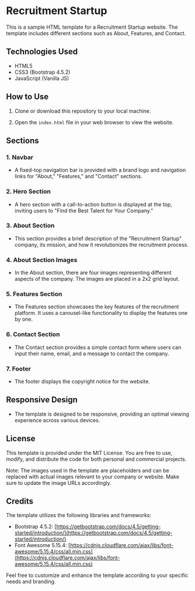# Recruitment Startup

This is a sample HTML template for a Recruitment Startup website. The template includes different sections such as About, Features, and Contact.

## Technologies Used

- HTML5
- CSS3 (Bootstrap 4.5.2)
- JavaScript (Vanilla JS)

## How to Use

1. Clone or download this repository to your local machine.

2. Open the `index.html` file in your web browser to view the website.

## Sections

### 1. Navbar

- A fixed-top navigation bar is provided with a brand logo and navigation links for "About," "Features," and "Contact" sections.

### 2. Hero Section

- A hero section with a call-to-action button is displayed at the top, inviting users to "Find the Best Talent for Your Company."

### 3. About Section

- This section provides a brief description of the "Recruitment Startup" company, its mission, and how it revolutionizes the recruitment process.

### 4. About Section Images

- In the About section, there are four images representing different aspects of the company. The images are placed in a 2x2 grid layout.

### 5. Features Section

- The Features section showcases the key features of the recruitment platform. It uses a carousel-like functionality to display the features one by one.

### 6. Contact Section

- The Contact section provides a simple contact form where users can input their name, email, and a message to contact the company.

### 7. Footer

- The footer displays the copyright notice for the website.

## Responsive Design

- The template is designed to be responsive, providing an optimal viewing experience across various devices.

## License

This template is provided under the MIT License. You are free to use, modify, and distribute the code for both personal and commercial projects.

Note: The images used in the template are placeholders and can be replaced with actual images relevant to your company or website. Make sure to update the image URLs accordingly.

## Credits

The template utilizes the following libraries and frameworks:

- Bootstrap 4.5.2: [https://getbootstrap.com/docs/4.5/getting-started/introduction/](https://getbootstrap.com/docs/4.5/getting-started/introduction/)
- Font Awesome 5.15.4: [https://cdnjs.cloudflare.com/ajax/libs/font-awesome/5.15.4/css/all.min.css](https://cdnjs.cloudflare.com/ajax/libs/font-awesome/5.15.4/css/all.min.css)

Feel free to customize and enhance the template according to your specific needs and branding.
